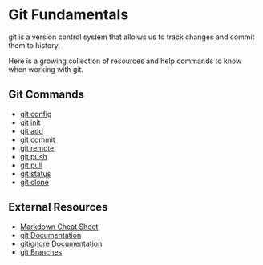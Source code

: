# Git Fundamentals

git is a version control system that alloiws us to track changes and commit them to history.

Here is a growing collection of resources and help commands to know when working with git.

## Git Commands
- [git config](./commands/Config.md)
- [git init](./commands/init.md)
- [git add](./commands/add.md)
- [git commit](./commands/commit.md)
- [git remote](./commands/remote.md)
- [git push](./commands/push.md)
- [git pull](./commands/pull.md)
- [git status](./commands/status.md)
- [git clone](./commands/clone.md)


## External Resources
- [Markdown Cheat Sheet](https://www.markdownguide.org/cheat-sheet)
- [git Documentation](https://git-scm.com/docs)
- [gitignore Documentation](https://git-scm.com/doc/gitignore)
- [git Branches](https://git-scm.com/book/en/v2/Git-Branching-Branches-in-a-Nutshell)